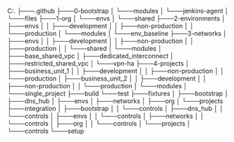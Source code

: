 C:.
├───.github
├───0-bootstrap
│   └───modules
│       └───jenkins-agent
│           └───files
├───1-org
│   └───envs
│       └───shared
├───2-environments
│   ├───envs
│   │   ├───development
│   │   ├───non-production
│   │   └───production
│   └───modules
│       └───env_baseline
├───3-networks
│   ├───envs
│   │   ├───development
│   │   ├───non-production
│   │   ├───production
│   │   └───shared
│   └───modules
│       ├───base_shared_vpc
│       ├───dedicated_interconnect
│       ├───restricted_shared_vpc
│       └───vpn-ha
├───4-projects
│   ├───business_unit_1
│   │   ├───development
│   │   ├───non-production
│   │   └───production
│   ├───business_unit_2
│   │   ├───development
│   │   ├───non-production
│   │   └───production
│   └───modules
│       └───single_project
├───build
└───test
    ├───fixtures
    │   ├───bootstrap
    │   ├───dns_hub
    │   ├───envs
    │   ├───networks
    │   ├───org
    │   └───projects
    ├───integration
    │   ├───bootstrap
    │   │   └───controls
    │   ├───dns_hub
    │   │   └───controls
    │   ├───envs
    │   │   └───controls
    │   ├───networks
    │   │   └───controls
    │   ├───org
    │   │   └───controls
    │   └───projects
    │       └───controls
    └───setup

    
